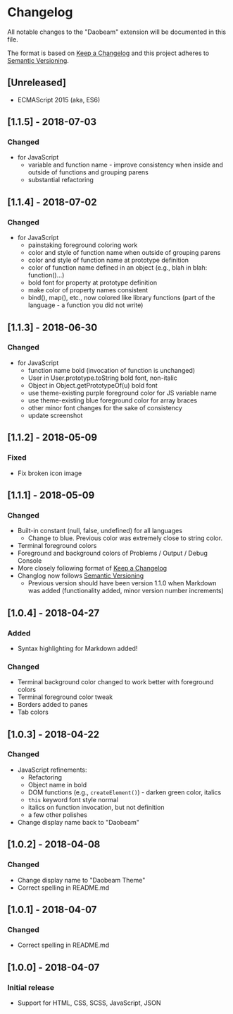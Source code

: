 # Changelog
All notable changes to the "Daobeam" extension will be documented in this file.

The format is based on [Keep a Changelog](http://keepachangelog.com/en/1.0.0/)
and this project adheres to [Semantic Versioning](http://semver.org/spec/v2.0.0.html).

## [Unreleased]
- ECMAScript 2015 (aka, ES6)

## [1.1.5] - 2018-07-03
### Changed
- for JavaScript
    - variable and function name -  improve consistency when inside and outside of functions and grouping parens
    - substantial refactoring

## [1.1.4] - 2018-07-02
### Changed
- for JavaScript
    - painstaking foreground coloring work
    - color and style of function name when outside of grouping parens
    - color and style of function name at prototype definition
    - color of function name defined in an object (e.g., blah in blah: function()...)
    - bold font for property at prototype definition
    - make color of property names consistent
    - bind(), map(), etc., now colored like library functions (part of the language - a function you did not write)

## [1.1.3] - 2018-06-30
### Changed
- for JavaScript
    - function name bold (invocation of function is unchanged)
    - User in User.prototype.toString bold font, non-italic
    - Object in Object.getPrototypeOf(u) bold font
    - use theme-existing purple foreground color for JS variable name 
    - use theme-existing blue foreground color for array braces
    - other minor font changes for the sake of consistency
    - update screenshot

## [1.1.2] - 2018-05-09
### Fixed
- Fix broken icon image

## [1.1.1] - 2018-05-09
### Changed
- Built-in constant (null, false, undefined) for all languages
    - Change to blue. Previous color was extremely close to string color.
- Terminal foreground colors
- Foreground and background colors of Problems / Output / Debug Console 
- More closely following format of [Keep a Changelog](http://keepachangelog.com/)
- Changlog now follows [Semantic Versioning](http://semver.org/spec/v2.0.0.html)
    - Previous version should have been version 1.1.0 when Markdown was added (functionality added, minor version number increments)

## [1.0.4] - 2018-04-27
### Added
- Syntax highlighting for Markdown added!
### Changed
- Terminal background color changed to work better with foreground colors
- Terminal foreground color tweak
- Borders added to panes
- Tab colors

## [1.0.3] - 2018-04-22
### Changed
- JavaScript refinements:
    - Refactoring
    - Object name in bold
    - DOM functions (e.g., `createElement()`) - darken green color, italics
    - `this` keyword font style normal
    - italics on function invocation, but not definition
    - a few other polishes
- Change display name back to "Daobeam"

## [1.0.2] - 2018-04-08
### Changed
- Change display name to "Daobeam Theme"
- Correct spelling in README.md

## [1.0.1] - 2018-04-07
### Changed
- Correct spelling in README.md

## [1.0.0] - 2018-04-07
### Initial release
- Support for HTML, CSS, SCSS, JavaScript, JSON
